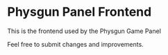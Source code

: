 # Physgun Panel Frontend

This is the frontend used by the Physgun Game Panel

Feel free to submit changes and improvements.